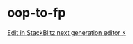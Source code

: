# oop-to-fp

[Edit in StackBlitz next generation editor ⚡️](https://stackblitz.com/~/github.com/gionkunz/oop-to-fp)